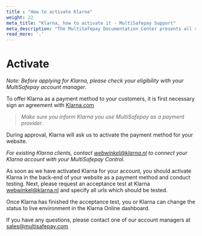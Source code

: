 ```yaml
---
title : "How to activate Klarna"
weight: 22
meta_title: "Klarna, how to activate it - MultiSafepay Support"
meta_description: "The MultiSafepay Documentation Center presents all relevant information about our Plugins and API. You can also find support pages for Payment Methods, Tools and General Questions as well as the contact details of our Support and Integration Teams."
read_more: '.'
---
```

# Activate
_Note: Before applying for Klarna, please check your eligibility with your MultiSafepay account manager_.

To offer Klarna as a payment method to your customers, it is first necessary sign an agreement with [Klarna.com](https://www.klarna.com/nl/zakelijk)

> _Make sure you inform Klarna you use MultiSafepay as a payment provider_.

During approval, Klarna will ask us to activate the payment method for your website.

_For existing Klarna clients, contact <webwinkel@klarna.nl> to connect your Klarna account with your MultiSafepay Control._

As soon as we have activated Klarna for your account, you should activate Klarna in the back-end of your website as a payment method and conduct testing. Next, please request an acceptance test at Klarna <webwinkel@klarna.nl> and specify all urls which should be tested.

Once Klarna has finished the acceptance test, you or Klarna can change the status to live environment in the Klarna Online dashboard.

If you have any questions, please contact one of our account managers at <sales@multisafepay.com>

